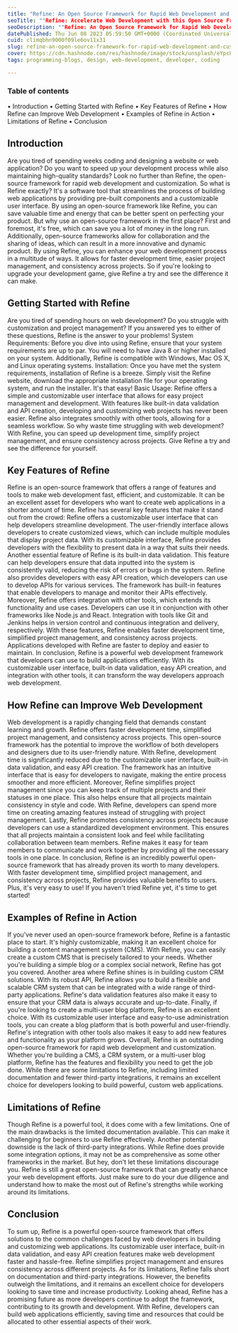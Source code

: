 ```yaml
---
title: "Refine: An Open Source Framework for Rapid Web Development and Customization"
seoTitle: ""Refine: Accelerate Web Development with this Open Source Framework""
seoDescription: ""Refine: An Open Source Framework for Rapid Web Development and Customization. Streamline your web development process with Refine, an innovative open sourc"
datePublished: Thu Jun 08 2023 05:59:50 GMT+0000 (Coordinated Universal Time)
cuid: climqbhn9000f09le6ov11x31
slug: refine-an-open-source-framework-for-rapid-web-development-and-customization
cover: https://cdn.hashnode.com/res/hashnode/image/stock/unsplash/eYpcLDXHVb0/upload/245a8ccd0dc9dbcf5f7d1ec34672dc0f.jpeg
tags: programming-blogs, design, web-development, developer, coding

---
```


### Table of contents

• Introduction • Getting Started with Refine • Key Features of Refine • How Refine can Improve Web Development • Examples of Refine in Action • Limitations of Refine • Conclusion

## Introduction

Are you tired of spending weeks coding and designing a website or web application? Do you want to speed up your development process while also maintaining high-quality standards? Look no further than Refine, the open-source framework for rapid web development and customization. So what is Refine exactly? It's a software tool that streamlines the process of building web applications by providing pre-built components and a customizable user interface. By using an open-source framework like Refine, you can save valuable time and energy that can be better spent on perfecting your product. But why use an open-source framework in the first place? First and foremost, it's free, which can save you a lot of money in the long run. Additionally, open-source frameworks allow for collaboration and the sharing of ideas, which can result in a more innovative and dynamic product. By using Refine, you can enhance your web development process in a multitude of ways. It allows for faster development time, easier project management, and consistency across projects. So if you're looking to upgrade your development game, give Refine a try and see the difference it can make.

## Getting Started with Refine

Are you tired of spending hours on web development? Do you struggle with customization and project management? If you answered yes to either of these questions, Refine is the answer to your problems! System Requirements: Before you dive into using Refine, ensure that your system requirements are up to par. You will need to have Java 8 or higher installed on your system. Additionally, Refine is compatible with Windows, Mac OS X, and Linux operating systems. Installation: Once you have met the system requirements, installation of Refine is a breeze. Simply visit the Refine website, download the appropriate installation file for your operating system, and run the installer. It's that easy! Basic Usage: Refine offers a simple and customizable user interface that allows for easy project management and development. With features like built-in data validation and API creation, developing and customizing web projects has never been easier. Refine also integrates smoothly with other tools, allowing for a seamless workflow. So why waste time struggling with web development? With Refine, you can speed up development time, simplify project management, and ensure consistency across projects. Give Refine a try and see the difference for yourself.

## Key Features of Refine

Refine is an open-source framework that offers a range of features and tools to make web development fast, efficient, and customizable. It can be an excellent asset for developers who want to create web applications in a shorter amount of time. Refine has several key features that make it stand out from the crowd: Refine offers a customizable user interface that can help developers streamline development. The user-friendly interface allows developers to create customized views, which can include multiple modules that display project data. With its customizable interface, Refine provides developers with the flexibility to present data in a way that suits their needs. Another essential feature of Refine is its built-in data validation. This feature can help developers ensure that data inputted into the system is consistently valid, reducing the risk of errors or bugs in the system. Refine also provides developers with easy API creation, which developers can use to develop APIs for various services. The framework has built-in features that enable developers to manage and monitor their APIs effectively. Moreover, Refine offers integration with other tools, which extends its functionality and use cases. Developers can use it in conjunction with other frameworks like Node.js and React. Integration with tools like Git and Jenkins helps in version control and continuous integration and delivery, respectively. With these features, Refine enables faster development time, simplified project management, and consistency across projects. Applications developed with Refine are faster to deploy and easier to maintain. In conclusion, Refine is a powerful web development framework that developers can use to build applications efficiently. With its customizable user interface, built-in data validation, easy API creation, and integration with other tools, it can transform the way developers approach web development.

## How Refine can Improve Web Development

Web development is a rapidly changing field that demands constant learning and growth. Refine offers faster development time, simplified project management, and consistency across projects. This open-source framework has the potential to improve the workflow of both developers and designers due to its user-friendly nature. With Refine, development time is significantly reduced due to the customizable user interface, built-in data validation, and easy API creation. The framework has an intuitive interface that is easy for developers to navigate, making the entire process smoother and more efficient. Moreover, Refine simplifies project management since you can keep track of multiple projects and their statuses in one place. This also helps ensure that all projects maintain consistency in style and code. With Refine, developers can spend more time on creating amazing features instead of struggling with project management. Lastly, Refine promotes consistency across projects because developers can use a standardized development environment. This ensures that all projects maintain a consistent look and feel while facilitating collaboration between team members. Refine makes it easy for team members to communicate and work together by providing all the necessary tools in one place. In conclusion, Refine is an incredibly powerful open-source framework that has already proven its worth to many developers. With faster development time, simplified project management, and consistency across projects, Refine provides valuable benefits to users. Plus, it's very easy to use! If you haven't tried Refine yet, it's time to get started!

## Examples of Refine in Action

If you've never used an open-source framework before, Refine is a fantastic place to start. It's highly customizable, making it an excellent choice for building a content management system (CMS). With Refine, you can easily create a custom CMS that is precisely tailored to your needs. Whether you're building a simple blog or a complex social network, Refine has got you covered. Another area where Refine shines is in building custom CRM solutions. With its robust API, Refine allows you to build a flexible and scalable CRM system that can be integrated with a wide range of third-party applications. Refine's data validation features also make it easy to ensure that your CRM data is always accurate and up-to-date. Finally, if you're looking to create a multi-user blog platform, Refine is an excellent choice. With its customizable user interface and easy-to-use administration tools, you can create a blog platform that is both powerful and user-friendly. Refine's integration with other tools also makes it easy to add new features and functionality as your platform grows. Overall, Refine is an outstanding open-source framework for rapid web development and customization. Whether you're building a CMS, a CRM system, or a multi-user blog platform, Refine has the features and flexibility you need to get the job done. While there are some limitations to Refine, including limited documentation and fewer third-party integrations, it remains an excellent choice for developers looking to build powerful, custom web applications.

## Limitations of Refine

Though Refine is a powerful tool, it does come with a few limitations. One of the main drawbacks is the limited documentation available. This can make it challenging for beginners to use Refine effectively. Another potential downside is the lack of third-party integrations. While Refine does provide some integration options, it may not be as comprehensive as some other frameworks in the market. But hey, don't let these limitations discourage you. Refine is still a great open-source framework that can greatly enhance your web development efforts. Just make sure to do your due diligence and understand how to make the most out of Refine's strengths while working around its limitations.

## Conclusion

To sum up, Refine is a powerful open-source framework that offers solutions to the common challenges faced by web developers in building and customizing web applications. Its customizable user interface, built-in data validation, and easy API creation features make web development faster and hassle-free. Refine simplifies project management and ensures consistency across different projects. As for its limitations, Refine falls short on documentation and third-party integrations. However, the benefits outweigh the limitations, and it remains an excellent choice for developers looking to save time and increase productivity. Looking ahead, Refine has a promising future as more developers continue to adopt the framework, contributing to its growth and development. With Refine, developers can build web applications efficiently, saving time and resources that could be allocated to other essential aspects of their work.